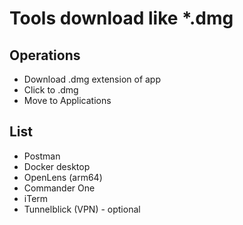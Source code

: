 # Tools download like *.dmg

## Operations

* Download .dmg extension of app
* Click to .dmg
* Move to Applications

## List

* Postman
* Docker desktop
* OpenLens (arm64)
* Commander One
* iTerm
* Tunnelblick (VPN) - optional
